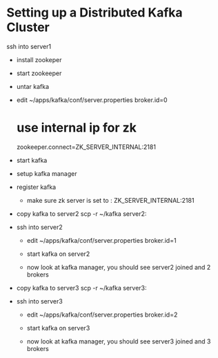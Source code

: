 # Setting up a Distributed Kafka Cluster 

ssh into server1
- install zookeper
- start zookeeper 

- untar kafka 
- edit  ~/apps/kafka/conf/server.properties 
     broker.id=0
     # use internal ip for zk
     zookeeper.connect=ZK_SERVER_INTERNAL:2181
     
- start kafka 

- setup kafka manager
- register kafka
    - make sure zk server is set to : ZK_SERVER_INTERNAL:2181
    
- copy kafka to server2
    scp -r ~/kafka   server2:
    
- ssh into server2 
    - edit  ~/apps/kafka/conf/server.properties
        broker.id=1
    
    - start kafka on server2 

    -  now look at kafka manager, you should see server2 joined and 2 brokers
    
- copy kafka to server3
    scp -r ~/kafka   server3:
    
- ssh into server3 
    - edit  ~/apps/kafka/conf/server.properties
        broker.id=2
    
    - start kafka on server3

    -  now look at kafka manager, you should see server3 joined and 3 brokers
    
